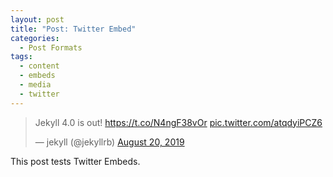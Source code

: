```yaml
---
layout: post
title: "Post: Twitter Embed"
categories:
  - Post Formats
tags:
  - content
  - embeds
  - media
  - twitter
---
```


<blockquote class="twitter-tweet"><p lang="sv" dir="ltr">Jekyll 4.0 is out! <a href="https://t.co/N4ngF38vOr">https://t.co/N4ngF38vOr</a> <a href="https://t.co/atqdyiPCZ6">pic.twitter.com/atqdyiPCZ6</a></p>&mdash; jekyll (@jekyllrb) <a href="https://twitter.com/jekyllrb/status/1163830665999204352?ref_src=twsrc%5Etfw">August 20, 2019</a></blockquote> <script async src="https://platform.twitter.com/widgets.js" charset="utf-8"></script>

This post tests Twitter Embeds.
